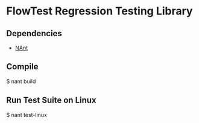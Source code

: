 # FlowTest Regression Testing Library

## Dependencies 

* [NAnt](http://nant.sourceforge.net/)

## Compile

$ nant build

## Run Test Suite on Linux

$ nant test-linux
